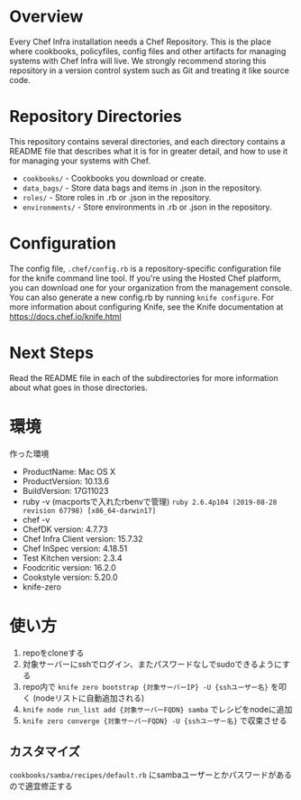 # Overview

Every Chef Infra installation needs a Chef Repository. This is the place where cookbooks, policyfiles, config files and other artifacts for managing systems with Chef Infra will live. We strongly recommend storing this repository in a version control system such as Git and treating it like source code.

# Repository Directories

This repository contains several directories, and each directory contains a README file that describes what it is for in greater detail, and how to use it for managing your systems with Chef.

- `cookbooks/` - Cookbooks you download or create.
- `data_bags/` - Store data bags and items in .json in the repository.
- `roles/` - Store roles in .rb or .json in the repository.
- `environments/` - Store environments in .rb or .json in the repository.

# Configuration

The config file, `.chef/config.rb` is a repository-specific configuration file for the knife command line tool. If you're using the Hosted Chef platform, you can download one for your organization from the management console. You can also generate a new config.rb by running `knife configure`. For more information about configuring Knife, see the Knife documentation at https://docs.chef.io/knife.html

# Next Steps

Read the README file in each of the subdirectories for more information about what goes in those directories.

# 環境
作った環境

- ProductName:	Mac OS X
- ProductVersion:	10.13.6
- BuildVersion:	17G11023
- ruby -v (macportsで入れたrbenvで管理)
`ruby 2.6.4p104 (2019-08-28 revision 67798) [x86_64-darwin17]`
- chef -v
 - ChefDK version: 4.7.73
 - Chef Infra Client version: 15.7.32
 - Chef InSpec version: 4.18.51
 - Test Kitchen version: 2.3.4
 - Foodcritic version: 16.2.0
 - Cookstyle version: 5.20.0
- knife-zero

# 使い方
1. repoをcloneする
2. 対象サーバーにsshでログイン、またパスワードなしでsudoできるようにする
3. repo内で `knife zero bootstrap {対象サーバーIP} -U {sshユーザー名}` を叩く (nodeリストに自動追加される)
4. `knife node run_list add {対象サーバーFQDN} samba` でレシピをnodeに追加
5. `knife zero converge {対象サーバーFQDN} -U {sshユーザー名}` で収束させる

## カスタマイズ
`cookbooks/samba/recipes/default.rb`
にsambaユーザーとかパスワードがあるので適宜修正する
